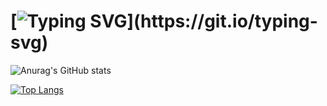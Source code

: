 [![Typing SVG](https://readme-typing-svg.herokuapp.com?width=422&height=79&lines=%F0%9F%91%8B+Hi%2C+I'm+Ronit!)](https://git.io/typing-svg)
 ============= 

![Anurag's GitHub stats](https://github-readme-stats.vercel.app/api?username=ron-it&count_private=true&theme=onedark)

[![Top Langs](https://github-readme-stats.vercel.app/api/top-langs/?username=ron-it&layout=compact)](https://github.com/anuraghazra/github-readme-stats)


<!--
**Ron-it/ron-it** is a ✨ _special_ ✨ repository because its `README.md` (this file) appears on your GitHub profile.

Here are some ideas to get you started:

- 🔭 I’m currently working on ...
- 🌱 I’m currently learning ...
- 👯 I’m looking to collaborate on ...
- 🤔 I’m looking for help with ...
- 💬 Ask me about ...
- 📫 How to reach me: ...
- 😄 Pronouns: ...
- ⚡ Fun fact: ...
-->
